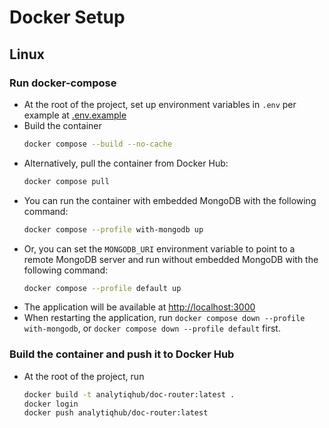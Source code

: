 # Docker Setup

## Linux

### Run docker-compose
* At the root of the project, set up environment variables in `.env` per example at [.env.example](../.env.example)
* Build the container
  ```bash
  docker compose --build --no-cache
  ```
* Alternatively, pull the container from Docker Hub:
  ```bash
  docker compose pull
  ```
* You can run the container with embedded MongoDB with the following command:
  ```bash
  docker compose --profile with-mongodb up
  ```
* Or, you can set the `MONGODB_URI` environment variable to point to a remote MongoDB server and run without embedded MongoDB with the following command:
  ```bash
  docker compose --profile default up
  ```
* The application will be available at [http://localhost:3000](http://localhost:3000)
* When restarting the application, run `docker compose down --profile with-mongodb`, or `docker compose down --profile default` first.

### Build the container and push it to Docker Hub
* At the root of the project, run
  ```bash
  docker build -t analytiqhub/doc-router:latest .
  docker login
  docker push analytiqhub/doc-router:latest
  ```